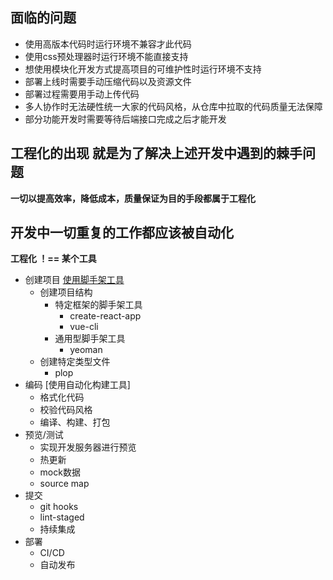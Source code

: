 ## 面临的问题
- 使用高版本代码时运行环境不兼容才此代码
- 使用css预处理器时运行环境不能直接支持
- 想使用模块化开发方式提高项目的可维护性时运行环境不支持
- 部署上线时需要手动压缩代码以及资源文件
- 部署过程需要用手动上传代码
- 多人协作时无法硬性统一大家的代码风格，从仓库中拉取的代码质量无法保障
- 部分功能开发时需要等待后端接口完成之后才能开发

## 工程化的出现 就是为了解决上述开发中遇到的棘手问题
**一切以提高效率，降低成本，质量保证为目的手段都属于工程化**

## 开发中一切重复的工作都应该被自动化
**工程化 ！== 某个工具**
- 创建项目 [使用脚手架工具](脚手架工具/脚手架工具.md)
  - 创建项目结构
    - 特定框架的脚手架工具
      - create-react-app
      - vue-cli
    - 通用型脚手架工具
      - yeoman
  - 创建特定类型文件
    - plop
- 编码 [使用自动化构建工具]
  - 格式化代码
  - 校验代码风格
  - 编译、构建、打包
- 预览/测试
  - 实现开发服务器进行预览
  - 热更新
  - mock数据
  - source map
- 提交
  - git hooks
  - lint-staged
  - 持续集成
- 部署
  - CI/CD
  - 自动发布